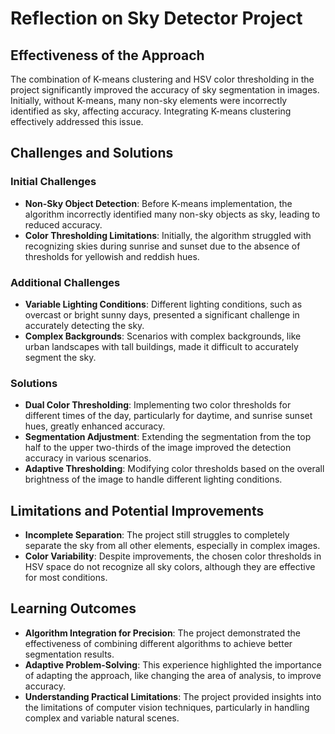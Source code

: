 
# Reflection on Sky Detector Project

## Effectiveness of the Approach
The combination of K-means clustering and HSV color thresholding in the project significantly improved the accuracy of sky segmentation in images. Initially, without K-means, many non-sky elements were incorrectly identified as sky, affecting accuracy. Integrating K-means clustering effectively addressed this issue.

## Challenges and Solutions
### Initial Challenges
- **Non-Sky Object Detection**: Before K-means implementation, the algorithm incorrectly identified many non-sky objects as sky, leading to reduced accuracy.
- **Color Thresholding Limitations**: Initially, the algorithm struggled with recognizing skies during sunrise and sunset due to the absence of thresholds for yellowish and reddish hues.

### Additional Challenges
- **Variable Lighting Conditions**: Different lighting conditions, such as overcast or bright sunny days, presented a significant challenge in accurately detecting the sky.
- **Complex Backgrounds**: Scenarios with complex backgrounds, like urban landscapes with tall buildings, made it difficult to accurately segment the sky.

### Solutions
- **Dual Color Thresholding**: Implementing two color thresholds for different times of the day, particularly for daytime, and sunrise sunset hues, greatly enhanced accuracy.
- **Segmentation Adjustment**: Extending the segmentation from the top half to the upper two-thirds of the image improved the detection accuracy in various scenarios.
- **Adaptive Thresholding**: Modifying color thresholds based on the overall brightness of the image to handle different lighting conditions.

## Limitations and Potential Improvements
- **Incomplete Separation**: The project still struggles to completely separate the sky from all other elements, especially in complex images.
- **Color Variability**: Despite improvements, the chosen color thresholds in HSV space do not recognize all sky colors, although they are effective for most conditions.

## Learning Outcomes
- **Algorithm Integration for Precision**: The project demonstrated the effectiveness of combining different algorithms to achieve better segmentation results.
- **Adaptive Problem-Solving**: This experience highlighted the importance of adapting the approach, like changing the area of analysis, to improve accuracy.
- **Understanding Practical Limitations**: The project provided insights into the limitations of computer vision techniques, particularly in handling complex and variable natural scenes.
